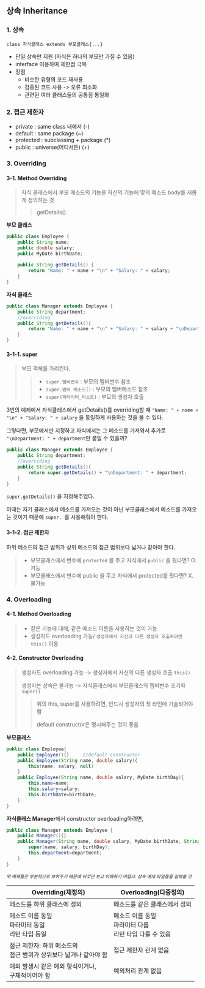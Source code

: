 ## 상속 Inheritance

### 1. 상속

`class 자식클래스 extends 부모클래스{...}`

- 단일 상속만 지원 (자식은 하나의 부모만 가질 수 있음)
- interface 이용하여 제한점 극복
- 장점
  - 비슷한 유형의 코드 재사용
  - 검증된 코드 사용 -> 오류 최소화
  - 관련된 여러 클래스들의 공통점 통일화



### 2. 접근 제한자

- private : same class 내에서 (-)
- default : same package (~)
- protected : subclassing + package (*)
- public : universe(어디서든) (+)



### 3. Overriding 

#### 3-1. Method Overriding

> 자식 클래스에서 부모 메소드의 기능을 자신의 기능에 맞게 메소드 body를 새롭게 정의하는 것
>
> > getDetails()

**부모 클래스**

```java
public class Employee {     
    public String name;     
    public double salary;     
    public MyDate birthDate;       
    
    public String getDetails() {         
        return "Name: " + name + "\n" + "Salary: " + salary;     
    } 
} 
```

**자식 클래스**

```java
public class Manager extends Employee {     
    public String department;
    //overriding
    public String getDetails(){          
        return "Name: " + name + "\n" + "Salary: " + salary + "\nDepartment: " + department;     
    } 
}
```



#### 3-1-1. super

> 부모 객체를 가리킨다. 
>
> > - `super.멤버변수` : 부모의 멤버변수 참조
> > - `super.멤버 메소드()` : 부모의 멤버메소드 참조
> > - `super(파라미터_리스트)` : 부모의 생성자 호출



3번의 예제에서 자식클래스에서 getDetails()를 overriding할 때 `"Name: " + name + "\n" + "Salary: " + salary` 을 동일하게 사용하는 것을 볼 수 있다. 

그렇다면, 부모에서만 지정하고 자식에서는 그 메소드를 가져와서 추가로 `"\nDepartment: " + department`만 붙일 수 있을까?

```java
public class Manager extends Employee {     
    public String department;
    //overriding
    public String getDetails(){          
        return super.getDetails() + "\nDepartment: " + department;     
    } 
}
```

`super.getDetails()` 을 지정해주었다. 

이때는 자기 클래스에서 메소드를 가져오는 것이 아닌 부모클래스에서 메소드를 가져오는 것이기 때문에 `super. `를 사용해줘야 한다. 



#### 3-1-2. 접근 제한자

하위 메소드의 접근 범위가 상위 메소드의 접근 범위보다 넓거나 같아야 한다.

> - 부모클래스에서 변수에 `protected` 를 주고 자식에서 `public` 을 줬다면?  O. 가능
> - 부모클래스에서 변수에 public 을 주고 자식에서 protected를 줬다면? X. 불가능



### 4. Overloading

#### 4-1. Method Overloading

> - 같은 기능에 대해, 같은 메소드 이름을 사용하는 것이 가능
> - 생성자도 overloading 가능/ `생성자에서 자신의 다른 생성자 호출하려면 this()` 이용



#### 4-2. Constructor Overloading

> 생성자도 overloading 가능 -> 생성자에서 자신의 다른 생성자 호출 `this()`
>
> 생성자는 상속은 불가능 -> 자식클래스에서 부모클래스의 멤버변수 초기화  `super()`
>
> > 위의 this, super를 사용하려면, 반드시 생성자의 첫 라인에 기술되어야 함
> >
> > default constructor은 명시해주는 것이 좋음

**부모클래스**

```java
public class Employee{
    public Employee(){} 	//default constructor
    public Employee(String name, double salary){
        this(name, salary, null)
    }
    public Employee(String name, double salary, MyDate birthDay){
        this.name=name;
        this.salary=salary;
        this.birthDate=birthDate;
    }
}
```



**자식클래스 Manager**에서 constructor overloading하려면, 

```java
public class Manager extends Employee {     
    public Manager(){}
    public Manager(String name, double salary, MyDate birthDate, String department){
        super(name, salary, birthDay);
        this.department=department;
    }
}
```

<small> *위 예제들은 부분적으로 보여주기 때문에 이것만 보고 이해하기 어렵다. 상속 예제 파일들을 살펴볼 것* </small>



| Overriding(재정의)                                           | Overloading(다중정의)                                        |
| ------------------------------------------------------------ | ------------------------------------------------------------ |
| 메소드를 하위 클래스에 정의                                  | 메소드를 같은 클래스에서 정의                                |
| 메소드 이름 동일<br />파라미터 동일<br />리턴 타입 동일      | 메소드 이름 동일<br />파라미터 다름<br />리턴 타입 다를 수 있음 |
| 접근 제한자: 하위 메소드의 <br />접근 범위가 상위보다 넓거나 같아야 함 | 접근 제한자 관계 없음                                        |
| 예외 발생시 같은 예외 형식이거나, <br />구체적이어야 함      | 예외처리 관계 없음                                           |

